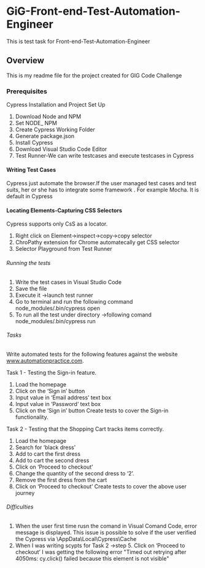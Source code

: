 # GiG-Front-end-Test-Automation-Engineer
This is test task  for  Front-end-Test-Automation-Engineer

## Overview 
This is my readme file for the project created for GIG Code  Challenge

### Prerequisites 
Cypress Installation and Project Set Up
1. Download Node and NPM
2. Set NODE_ NPM
3. Create Cypress Working Folder
4. Generate  package.json
5. Install Cypress
6. Download Visual Studio Code Editor
7. Test Runner-We can write testcases and  execute testcases in Cypress

#### Writing Test Cases
Cypress just automate the browser.If the user managed test cases and test suits, her or she has to integrate some framework . 
For example Mocha. It is default in Cypress 

#### Locating Elements-Capturing CSS Selectors
 Cypress supports only CsS as a locator.
 1. Right click on Element->inspect->copy->copy selector
 2. ChroPathy extension for Chrome automatecally get CSS selector
 3. Selector  Playground from Test Runner
 
###### Running the tests
1. Write the test cases in Visual Studio Code
2. Save the file
3. Execute it ->launch  test runner
4. Go to terminal and run the following command 
node_modules/.bin/cypress open
5. To run all the test under directory ->following comand
node_modules/.bin/cypress run

###### Tasks
Write automated tests for the following features against the website
www.automationpractice.com.

Task 1 - Testing the Sign-in feature.
1. Load the homepage
2. Click on the ‘Sign in’ button
3. Input value in ‘Email address’ text box
4. Input value in ‘Password’ text box
5. Click on the ‘Sign in’ button
Create tests to cover the Sign-in functionality.

Task 2 - Testing that the Shopping Cart tracks items correctly.
1. Load the homepage
2. Search for ‘black dress’
3. Add to cart the first dress
4. Add to cart the second dress
5. Click on ‘Proceed to checkout’
6. Change the quantity of the second dress to ‘2’.
7. Remove the first dress from the cart
8. Click on ‘Proceed to checkout’
Create tests to cover the above user journey


###### Difficulties
1. When the user first time rusn the comand in Visual Comand Code, error message is displayed. 
This issue is possible to solve if the user verified the Cypress via
\AppData\Local\Cypress\Cache
2.  When  I was  writing  scypts for Task 2 ->step  5. Click on ‘Proceed to checkout’
I was getting the  following error "Timed out retrying after 4050ms: cy.click() failed because this element is not visible"
